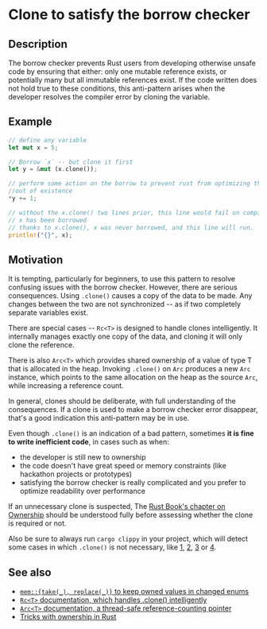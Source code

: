 # Clone to satisfy the borrow checker

## Description

The borrow checker prevents Rust users from developing otherwise unsafe code by
ensuring that either: only one mutable reference exists, or potentially many but
all immutable references exist. If the code written does not hold true to these
conditions, this anti-pattern arises when the developer resolves the compiler
error by cloning the variable.

## Example

```rust
// define any variable
let mut x = 5;

// Borrow `x` -- but clone it first
let y = &mut (x.clone());

// perform some action on the borrow to prevent rust from optimizing this
//out of existence
*y += 1;

// without the x.clone() two lines prior, this line would fail on compile as
// x has been borrowed
// thanks to x.clone(), x was never borrowed, and this line will run.
println!("{}", x);
```

## Motivation

It is tempting, particularly for beginners, to use this pattern to resolve
confusing issues with the borrow checker. However, there are serious
consequences. Using `.clone()` causes a copy of the data to be made. Any changes
between the two are not synchronized -- as if two completely separate variables
exist.

There are special cases -- `Rc<T>` is designed to handle clones intelligently.
It internally manages exactly one copy of the data, and cloning it will only
clone the reference.

There is also `Arc<T>` which provides shared ownership of a value of type T
that is allocated in the heap. Invoking `.clone()` on `Arc` produces a new `Arc`
instance, which points to the same allocation on the heap as the source `Arc`,
while increasing a reference count.

In general, clones should be deliberate, with full understanding of the
consequences. If a clone is used to make a borrow checker error disappear,
that's a good indication this anti-pattern may be in use.

Even though `.clone()` is an indication of a bad pattern, sometimes
**it is fine to write inefficient code**, in cases such as when:

- the developer is still new to ownership
- the code doesn't have great speed or memory constraints
  (like hackathon projects or prototypes)
- satisfying the borrow checker is really complicated and you prefer to
  optimize readability over performance

If an unnecessary clone is suspected, The [Rust Book's chapter on Ownership](https://doc.rust-lang.org/book/ownership.html)
should be understood fully before assessing whether the clone is required or not.

Also be sure to always run `cargo clippy` in your project, which will detect some
cases in which `.clone()` is not necessary, like [1](https://rust-lang.github.io/rust-clippy/master/index.html#redundant_clone),
[2](https://rust-lang.github.io/rust-clippy/master/index.html#clone_on_copy),
[3](https://rust-lang.github.io/rust-clippy/master/index.html#map_clone) or [4](https://rust-lang.github.io/rust-clippy/master/index.html#clone_double_ref).

## See also

- [`mem::{take(_), replace(_)}` to keep owned values in changed enums](../idioms/mem-replace.md)
- [`Rc<T>` documentation, which handles .clone() intelligently](http://doc.rust-lang.org/std/rc/)
- [`Arc<T>` documentation, a thread-safe reference-counting pointer](https://doc.rust-lang.org/std/sync/struct.Arc.html)
- [Tricks with ownership in Rust](https://web.archive.org/web/20210120233744/https://xion.io/post/code/rust-borrowchk-tricks.html)
